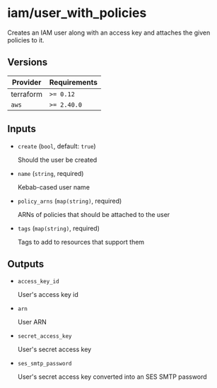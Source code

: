 # iam/user_with_policies

Creates an IAM user along with an access key and attaches the given policies to it.

<!-- bin/docs -->

## Versions

| Provider | Requirements |
|-|-|
| terraform | `>= 0.12` |
| `aws` | `>= 2.40.0` |

## Inputs

* `create` (`bool`, default: `true`)

    Should the user be created

* `name` (`string`, required)

    Kebab-cased user name

* `policy_arns` (`map(string)`, required)

    ARNs of policies that should be attached to the user

* `tags` (`map(string)`, required)

    Tags to add to resources that support them



## Outputs

* `access_key_id`

    User's access key id

* `arn`

    User ARN

* `secret_access_key`

    User's secret access key

* `ses_smtp_password`

    User's secret access key converted into an SES SMTP password
